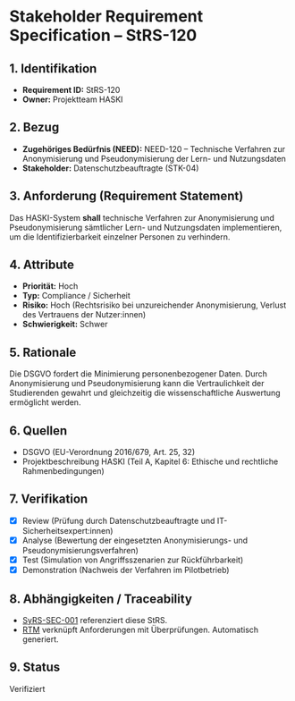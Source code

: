 # Stakeholder Requirement Specification – StRS-120

## 1. Identifikation
- **Requirement ID:** StRS-120
- **Owner:** Projektteam HASKI

## 2. Bezug
- **Zugehöriges Bedürfnis (NEED):** NEED-120 – Technische Verfahren zur Anonymisierung und Pseudonymisierung der Lern- und Nutzungsdaten
- **Stakeholder:** Datenschutzbeauftragte (STK-04)

## 3. Anforderung (Requirement Statement)
Das HASKI-System **shall** technische Verfahren zur Anonymisierung und Pseudonymisierung sämtlicher Lern- und Nutzungsdaten implementieren, um die Identifizierbarkeit einzelner Personen zu verhindern.

## 4. Attribute
- **Priorität:** Hoch
- **Typ:** Compliance / Sicherheit
- **Risiko:** Hoch (Rechtsrisiko bei unzureichender Anonymisierung, Verlust des Vertrauens der Nutzer:innen)
- **Schwierigkeit:** Schwer

## 5. Rationale
Die DSGVO fordert die Minimierung personenbezogener Daten. Durch Anonymisierung und Pseudonymisierung kann die Vertraulichkeit der Studierenden gewahrt und gleichzeitig die wissenschaftliche Auswertung ermöglicht werden.

## 6. Quellen
- DSGVO (EU-Verordnung 2016/679, Art. 25, 32)
- Projektbeschreibung HASKI (Teil A, Kapitel 6: Ethische und rechtliche Rahmenbedingungen)

## 7. Verifikation
- [x] Review (Prüfung durch Datenschutzbeauftragte und IT-Sicherheitsexpert:innen)
- [x] Analyse (Bewertung der eingesetzten Anonymisierungs- und Pseudonymisierungsverfahren)
- [x] Test (Simulation von Angriffsszenarien zur Rückführbarkeit)
- [x] Demonstration (Nachweis der Verfahren im Pilotbetrieb)

## 8. Abhängigkeiten / Traceability
- [SyRS-SEC-001](../../system-requirements/SyRS-SEC-001.md) referenziert diese StRS.
- [RTM](../../rtm/RTM.md) verknüpft Anforderungen mit Überprüfungen. Automatisch generiert.

## 9. Status
Verifiziert

